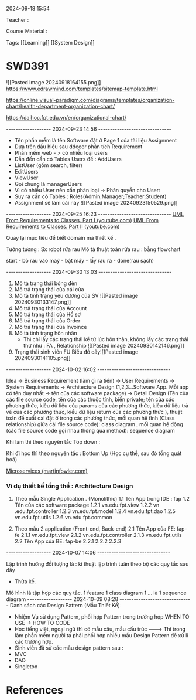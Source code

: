 
2024-09-18 15:54

Teacher : 

Course Material : 

Tags: [[Learning]] [[System Design]]


# SWD391




![[Pasted image 20240918164155.png]]
https://www.edrawmind.com/templates/sitemap-template.html

https://online.visual-paradigm.com/diagrams/templates/organization-chart/health-department-organization-chart/

https://daihoc.fpt.edu.vn/en/organizational-chart/



-------------------  2024-09-23 14:56 -------------------------------
- Tên phần mềm là tên Software đặt ở Page 1 của tài liệu Assignment
- Dựa trên dấu hiệu sau ddeeer phân tích Requirement
- Phần mềm web - > có nhiều loại users
- Dẫn đến cần có Tables Users để : AddUsers
- ListUser (gồm search, filter)
- EditUsers
- ViewUser
- Gọi chung là managerUsers
- Vì có nhiều User nên cần phàn loại -> Phân quyền cho User:
- Suy ra cần có Tables : Roles(Admin;Manager;Teacher;Student)
- Assignment sẽ làm cái này
![[Pasted image 20240923150529.png]]


 

-------------------  2024-09-25 16:23 -------------------------------
[UML From Requirements to Classes. Part I (youtube.com)](https://www.youtube.com/watch?v=P2X9N4-xEvc)
[UML From Requirements to Classes. Part II (youtube.com)](https://www.youtube.com/watch?v=jEtGJPOac6Q)


Quay lại mục tiêu để biết domain mà thiết kế .

Tưởng tượng : Sx robot rửa rau 
Mô tả thuật toán rửa rau   :  bằng flowchart

start - bỏ rau vào maý - bật máy -      lấy rau ra - done(rau sạch)



-------------------  2024-09-30 13:03 -------------------------------
1. Mô tả trạng thái bóng đèn
2. Mô trả trạng thái của cái cửa
3. Mô tả tình trạng yêu đương của SV
   ![[Pasted image 20240930133147.png]]
4. Mô trả trạng thái của Account
5. Mô trả trạng thái của Hồ sơ
6. Mô trả trạng thái của Order
7. Mô trả trạng thái của Invoince
8. Mô tả tình trạng hôn nhân
   - Thì chỉ lấy các trạng thái kể từ lúc hôn thân, không lấy các trạng thái thứ như : FA , Relationship
   ![[Pasted image 20240930142146.png]]
1. Trạng thái sinh viên FU 
    Biểu đồ cây![[Pasted image 20240930141105.png]]



-------------------  2024-10-02 16:02 -------------------------------

Idea -> Business Requirement (làm gì ra tiền) -> User Requirements -> System Requirements -> Architecture Design (1,2,3...Software App. Mỗi app có tên duy nhất -> tên của các software package) -> Detail Design (Tên của các file source code, tên của các thuộc tính, biến private; tên của các phương thức, kiểu dữ liệu của params của các phương thức, kiểu dữ liệu trả về của các phương thức, kiểu dữ liệu return của các phương thức ), thuật toán đề xuất  cài đặt ở trong các phương thức, mối quan hệ tĩnh (Class relationship) giữa cái file source code): class diagram , mối quan hệ động (các file source code gọi nhau thông qua method): sequence diagram

Khi làm thì theo nguyên tắc Top down :

Khi đi học thì theo nguyên tắc : Bottom Up (Học cụ thể, sau đó tổng quát hoá)

[Microservices (martinfowler.com)](https://martinfowler.com/articles/microservices.html)

### Ví dụ thiết kế tổng thể : Architecture Design

1.  Theo mẫu Single Application . (Monolithic)
     1.1 Tên App trong IDE : fap
     1.2 Tên của các software package
        1.2.1 vn.edu.fpt.view
        1.2.2 vn .edu.fpt.controller
        1.2.3 vn.edu.fpt.model
        1.2.4 vn.edu.fpt.dao
        1.2.5 vn.edu.fpt.utils
        1.2.6 vn.edu.fpt.common
         
     
2. Theo mẫu 2 application (Front-end, Back-end)
   2.1 Tên App của FE: fap-fe
     2.1.1 vn.edu.fpt.view
     2.1.2 vn.edu.fpt.controller
     2.1.3 vn.edu.fpt.utils
   2.2 Tên App của BE: fap-be
     2.2.1
     2.2.2
     2.2.3





-------------------  2024-10-07 14:06 -------------------------------

Lập trình hướng đối tượng  là :  kĩ thuật lập trình tuân theo bộ các quy tắc sau đây
   - Thừa kế.


Mô hình là tập hợp các quy tắc.
1 feature 1 class diagram 
1 ... là 1 sequence diagram 
------------------- 2024-10-09 08:28 -------------------------------
Danh sách các Design Pattern (Mẫu Thiết Kế) 
- Nhiệm Vụ sử dụng Pattern, phối hợp Pattern trong trường hợp WHEN TO USE -> HOW TO CODE 
- Học tiếng việt, ngoại ngữ thì có mẫu câu, mẫu cấu trúc ---> Thì trong làm phần mềm người ta phải phối hợp nhiều mẫu Design Pattern để xử lí các trường hợp. 
- Sinh viên đã sử các mẫu design pattern sau : 
- MVC 
- DAO 
- Singleton
# References





